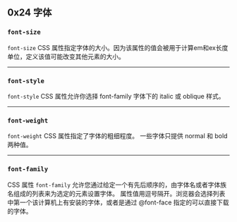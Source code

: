 ## 0x24 字体

### `font-size`

`font-size` CSS 属性指定字体的大小。因为该属性的值会被用于计算em和ex长度单位，定义该值可能改变其他元素的大小。


----------


### `font-style`

`font-style` CSS 属性允许你选择 font-family 字体下的 italic 或 oblique 样式。


----------


### `font-weight`

`font-weight` CSS 属性指定了字体的粗细程度。 一些字体只提供 normal 和 bold 两种值。


----------


### `font-family`

CSS 属性 `font-family` 允许您通过给定一个有先后顺序的，由字体名或者字体族名组成的列表来为选定的元素设置字体。
属性值用逗号隔开。浏览器会选择列表中第一个该计算机上有安装的字体，或者是通过 @font-face 指定的可以直接下载的字体。
